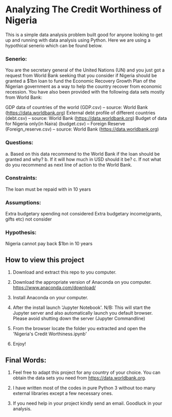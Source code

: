 # Analyzing The Credit Worthiness of Nigeria

 This is a simple data analysis problem built good for anyone looking to get up and running with data analysis using Python. 
 Here we are using a hypothical senerio which can be found below.

### Senerio: 
 You are the secretary general of the United Nations (UN) and you just got a request from World Bank seeking that you consider if Nigeria should be granted a $1bn loan to fund the Economic Recovery Growth Plan of the Nigerian government as a way to help the country recover from economic recession. You have also been provided with the following data sets mostly from World Bank:

 GDP data of countries of the world (GDP.csv) – source: World Bank (https://data.worldbank.org)
 External debt profile of different countries (debt.csv) – source: World Bank (https://data.worldbank.org)
 Budget of data for Nigeria only(in Naira) (budget.csv) –
 Foreign Reserve (Foreign_reserve.csv) – source: World Bank (https://data.worldbank.org)

### Questions:
 a. Based on this data recommend to the World Bank if the loan should be granted and why? 
 b. If it will how much in USD should it be?
 c. If not what do you recommend as next line of action to the World Bank.

### Constraints:
 The loan must be repaid with in 10 years
 
### Assumptions:
 Extra budgetary spending not considered
 Extra budgetary income(grants, gifts etc) not consider 
 
### Hypothesis:
 Nigeria cannot pay back $1bn in 10 years



## How to view this project
 1. Download and extract this repo to you computer.

 2. Download the appropriate version of Anaconda on you computer. https://www.anaconda.com/download/
 
 3. Install Anaconda on your computer. 

 4. After the install launch 'Jupyter Notebook'. N/B: This will start the Jupyter server and also automatically launch you default browser. Please avoid shutting down the server (Jupyter Commandline)

 5. From the browser locate the folder you extracted and open the 'Nigeria's Credit Worthiness.ipynb'

 6. Enjoy!


## Final Words:
 1. Feel free to adapt this project for any country of your choice. You can obtain the data sets you need from https://data.worldbank.org. 
 
 2. I have written most of the codes in pure Python 3 without too many external libraries except a few necessary ones.

 3. If you need help in your project kindly send an email. Goodluck in your analysis.
